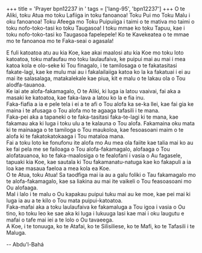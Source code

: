 +++
title = 'Prayer bpn12237 in '
tags = ['lang-95', 'bpn12237']
+++
O te Aliki, toku Atua mo toku Lafiiga in toku fanoanoa!  Toku Pui mo Toku Malu i oku fanoanoa!  Toku Afeega mo Toku Puipuiiga i taimi o te mativa mo taimi o toku nofo-toko-tasi ko toku Taugasoa!  I toku mmae ko toku Tapuu, kae i toku nofo-toko-tasi ko Taugasoa fapelepele!  Ko te Kavekeatea o te mmae mo te fanoanoa mo te Faka-seai o agasala!  
 
E fuli katoatoa atu au kia Koe, kae akai maalosi atu kia Koe mo toku loto katoatoa, toku mafaufau mo toku laulaufaiva, ke puipui mai au mai i mea katoa kola e olo-seke ki Tou finagalo, i te tamilosaga o te fakatasitasi fakate-lagi, kae ke mulu mai au i fakalailaiiga katoa ko la ka fakatuai i ei au mai ite salasalaga, matakalekale kae piua, kit e malu o te lakau ola o Tou alodfa-tauanoa.  
Ke iai ate alofa-fakamagalo, O te Aliki, ki luga ia latou vaaivai, fai aka a masaki ke katoatoa, kae faka-lava a latou ko la e fia inu.  
Faka-fiafia a ia e pele tela i ei a te afi o Tou alofa ka se-ka llei, kae fai gia ke maina i te afusaga o Tou alofa mo te agaaga tafasili i te mana.  
Faka-pei aka a tapaneki o te faka-tasitasi faka-te-lagi ki te mana, kae fakamau aka ki luga i toku ulu a te kalauna o Tou alofa. Fakamaina oku mata ki te mainaaga o te tamiloga o Tou maukoloa, kae fesoasoani maim o te alofa ki te fakatokatokaaga i Tou mataloa mana.  
Fai a toku loto ke fonufonu ite alofa mo Au mea ola faiite kae talia mai ko au ke fai pela me se failoaga o Tou alofa-fakamagalo, alofaaga o Tou alofatauanoa, ko te faka-maalosiga o te fealofani i vasia o Au fagasele, tapuaki kia Koe, kae sautala ki Tou fakamanatu-natuga kae ko fakapuli a ia loa kae masaua faeloa a mea kola ea Koe.  
O te Atua, toku Atua!  Sa taodfiga mai ia au a galu foliki o Tau fakamagalo mo te alofa-fakamagalo, kae sa liakina au mai ite vaikeli o Tou feasoasoani mo Ou alofaaga.  
MaI i lalo i te malu o Ou kapakau puipui tuku mai au ke moe, kae pei mai ki luga ia au a te kilo o Tou mata puipui-katoatoa.  
Faka-mafai aka a toku laulaufaiva ke fakamaluga a Tou igoa i vasia o Ou tino, ko toku leo ke sae aka ki luga i lukuuga lasi kae mai i oku laugutu e mafai o tafe mai iei a te lolo o Ou tavaeega.  
A Koe, i te tonuuga, ko te Atafai, ko te Silisiliese, ko te Mafi, ko te Tafasili i te Maluga.

-- Abdu'l-Bahá

